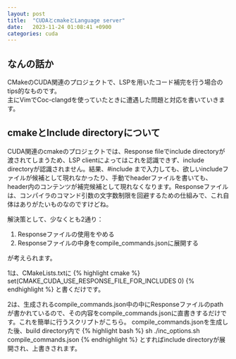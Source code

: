 ```yaml
---
layout: post
title:  "CUDAとcmakeとLanguage server"
date:   2023-11-24 01:08:41 +0900
categories: cuda
---
```

<h2 id='a'>なんの話か</h2>
<p>
CMakeのCUDA関連のプロジェクトで、LSPを用いたコード補完を行う場合のtips的なものです。<br>
主にVimでCoc-clangdを使っていたときに遭遇した問題と対応を書いていきます。
</p>

<h2 id='b'>cmakeとInclude directoryについて</h2>
<p>
CUDA関連のcmakeのプロジェクトでは、Response fileでinclude directoryが渡されてしまうため、LSP clientによってはこれを認識できず、include directoryが認識されません。結果、<span class='code-range'>#include </span>まで入力しても、欲しいincludeファイルが候補として現れなかったり、手動でheaderファイルを書いても、header内のコンテンツが補完候補として現れなくなります。Responseファイルは、コンパイラのコマンド引数の文字数制限を回避するための仕組みで、これ自体はありがたいものなのですけどね。
</p>
<p>
解決策として、少なくとも2通り：
<ol>
  <li>Responseファイルの使用をやめる</li>
  <li>Responseファイルの中身をcompile_commands.jsonに展開する</li>
</ol>
が考えられます。
</p>
1は、CMakeLists.txtに
{% highlight cmake %}
set(CMAKE_CUDA_USE_RESPONSE_FILE_FOR_INCLUDES 0)
{% endhighlight %}
と書くだけです。
</p>
<p>
2は、生成されるcompile_commands.json中の中にResponseファイルのpathが書かれているので、その内容をcompile_commands.jsonに直書きするだけです。これを簡単に行うスクリプトがこちら。
<script src="https://gist.github.com/enp1s0/60ce82ba469e95782b5b1ace61d9883b.js"></script>
compile_commands.jsonを生成した後、build directory内で
{% highlight bash %}
sh ./inc_options.sh compile_commands.json
{% endhighlight %}
とすればinclude directoryが展開され、上書きされます。
